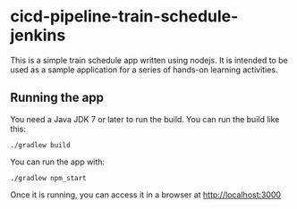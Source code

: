 # cicd-pipeline-train-schedule-jenkins

This is a simple train schedule app written using nodejs. It is intended to be used as a sample application for a series of hands-on learning activities.

## Running the app
    
You need a Java JDK 7 or later to run the build. You can run the build like this:

    ./gradlew build

You can run the app with:

    ./gradlew npm_start

Once it is running, you can access it in a browser at [http://localhost:3000](http://localhost:3000)
